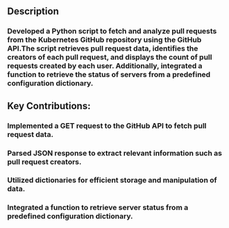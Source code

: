 ## Description
### Developed a Python script to fetch and analyze pull requests from the Kubernetes GitHub repository using the GitHub API.The script retrieves pull request data, identifies the creators of each pull request, and   displays the count of pull requests created by each user. Additionally, integrated a function to retrieve the status of servers from a predefined configuration dictionary.

## Key Contributions:
### Implemented a GET request to the GitHub API to fetch pull request data.
### Parsed JSON response to extract relevant information such as pull request creators.
### Utilized dictionaries for efficient storage and manipulation of data.
### Integrated a function to retrieve server status from a predefined configuration dictionary.
